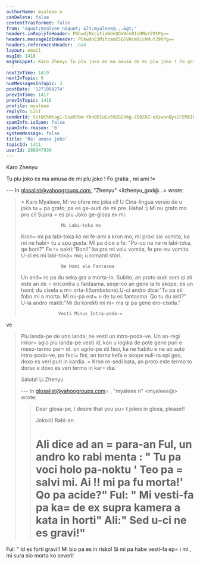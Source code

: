 ```yaml
---
authorName: myaleee n
canDelete: false
contentTrasformed: false
from: '&quot;myaleee n&quot; &lt;myaleee@...&gt;'
headers.inReplyToHeader: PGhwdjNzcytiaWdvQGVHcm91cHMuY29tPg==
headers.messageIdInHeader: PGhwdnEzMitzanE5QGVHcm91cHMuY29tPg==
headers.referencesHeader: .nan
layout: email
msgId: 1418
msgSnippet: Karo Zhenyu Tu plu joko es ma amusa de mi plu joko ! Fo gratia , mi ami
  !
nextInTime: 1419
nextInTopic: 0
numMessagesInTopic: 3
postDate: '1271098274'
prevInTime: 1417
prevInTopic: 1416
profile: myaleee
replyTo: LIST
senderId: 5ctQChMtag1-Esa97bm-Ykn0DIuEv592GGV6g-ZQ0Z8Z-eXzwunQysGFEMXINr7ABvUtyEEkwFytp4pxKND70TXW8SgcPQ
spamInfo.isSpam: false
spamInfo.reason: '6'
systemMessage: false
title: 'Re: amusa joko'
topicId: 1411
userId: 288947930
---
```



Karo Zhenyu

Tu plu joko es ma amusa de mi plu joko ! Fo gratia , mi ami !=



--- In glosalist@yahoogroups.com, "Zhenyu" <lizhenyu_god@...> wrote:
>
>=
 Karo Myaleee,
> Mi vo ofere mo joka ci! U Cina-lingua versio de u joka tu =
pa grafo; pa es ge-audi de mi pre. Haha! :) Mi nu grafo mo pro ci!
> Supra =
es plu Joko ge-glosa ex mi: 
> 
>                    Mi Labi-toka mo
> Kron=
 mi pa labi-toka ko mi fe-ami a kron mo, mi proxi sio vomita, ka mi ne habi=
tu u spu gusta. Mi pa dice a fe: "Po-co na ne re labi-toka, qe boni?"  Fe r=
eakti:"Boni!" ka pre mi volu vomita, fe pre-nu vomita. U-ci es mi labi-toka=
 mo; u romanti stori.
> 
>                    Qe Homi alo Fantasma
> Un and=
ro pa du seka gra a morta-lo. Subito, an proto audi soni qi sti este an de =
encontra u fantasma. seqe-co an gene la te skope, es un homi; du cisela u m=
orta-li(tombstone).U-ci andro dice:"Tu pa sti fobo mi a morta. Mi nu-pa est=
e de tu es fantasma. Qo tu du akti?" U-la andro reakti:"Mi du korekti mi ni=
ma qi pa gene ero-cisela." 
>  
>                   Vesti Minus Intra-poda-=
ve
> Plu landa-pe de uno landa; ne vesti un intra-poda-ve. Un an-regi inkor=
agio plu landa-pe vesti id, kon u logika de pote gene puri e meso-termo per=
 id. un agrio-pe sti feci, ka ne habitu e ne ab auto intra-poda-ve, po feci=
 fini, an torna kefa e skope nuli-ra epi geo, doxo es veri puri in kardia. =
Kron re-sedi kata, an proto este termo to dorso e doxo es veri termo in kar=
dia.     
> 
> Saluta!
> Li Zhenyu
> 
> 
> --- In glosalist@yahoogroups.com=
, "myaleee n" <myaleee@> wrote:
> >
> > Dear glosa-pe, I desire that you pu=
t jokes in glosa, please!!
> > 
> > Joko:U Rabi-an
> > 
> > Ali dice ad an =
para-an Ful, un andro ko rabi  menta : " Tu pa voci holo pa-noktu ' Teo pa =
salvi mi. Ai !! mi pa fu morta!' Qo pa acide?"
> > Ful: " Mi vesti-fa pa ka=
de ex supra kamera   a kata in horti"
> > Ali:" Sed u-ci ne es gravi!"
> > =
Ful: " Id es forti gravi!! Mi bio pa es in risko! Si mi pa habe vesti-fa ep=
i mi , mi sura sio  morta ko severi!
> >
>



